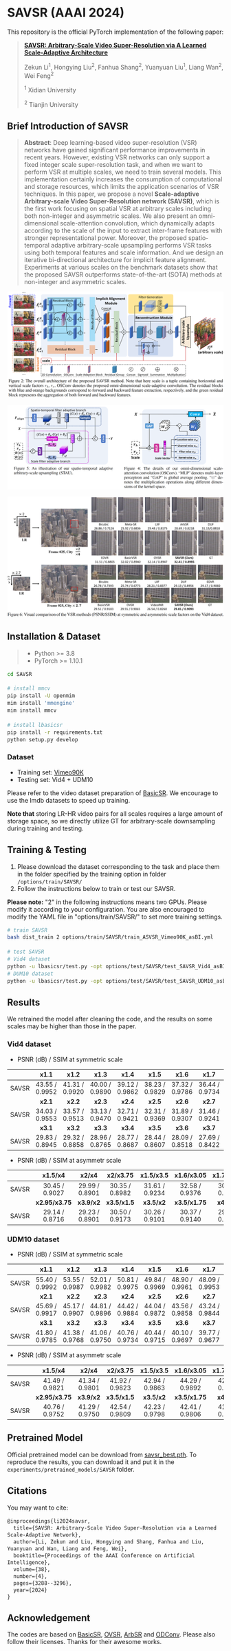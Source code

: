 # SAVSR (AAAI 2024)

This repository is the official PyTorch implementation of the following paper: 

> [**SAVSR: Arbitrary-Scale Video Super-Resolution via A Learned Scale-Adaptive Architecture**](https://ojs.aaai.org/index.php/AAAI/article/view/28114)
>
> Zekun Li<sup>1</sup>, Hongying Liu<sup>2</sup>, Fanhua Shang<sup>2</sup>, Yuanyuan Liu<sup>1</sup>, Liang Wan<sup>2</sup>, Wei Feng<sup>2</sup>
>
> <sup>1</sup> Xidian University
>
> <sup>2</sup> Tianjin University



## Brief Introduction of SAVSR

> **Abstract**: Deep learning-based video super-resolution (VSR) networks have gained significant performance improvements in recent years. However, existing VSR networks can only support a fixed integer scale super-resolution task, and when we want to perform VSR at multiple scales, we need to train several models. This implementation certainly increases the consumption of computational and storage resources, which limits the application scenarios of VSR techniques. In this paper, we propose a novel **Scale-adaptive Arbitrary-scale Video Super-Resolution network (SAVSR)**, which is the first work focusing on spatial VSR at arbitrary scales including both non-integer and asymmetric scales. We also present an omni-dimensional scale-attention convolution, which dynamically adapts according to the scale of the input to extract inter-frame features with stronger representational power. Moreover, the proposed spatio-temporal adaptive arbitrary-scale upsampling performs VSR tasks using both temporal features and scale information. And we design an iterative bi-directional architecture for implicit feature alignment. Experiments at various scales on the benchmark datasets show that the proposed SAVSR outperforms state-of-the-art (SOTA) methods at non-integer and asymmetric scales.

![](./imgs/fig_arch.png)

![fig_osconv_satu](./imgs/fig_osconv_satu.png)



![](./imgs/fig_display.png)



## Installation & Dataset

> - Python >= 3.8
> - PyTorch >= 1.10.1



```bash
cd SAVSR

# install mmcv
pip install -U openmim
mim install 'mmengine'
mim install mmcv

# install lbasicsr
pip install -r requirements.txt
python setup.py develop
```



### Dataset

- Training set: [Vimeo90K](http://toflow.csail.mit.edu/)
- Testing set: Vid4 + UDM10

Please refer to the video dataset preparation of [BasicSR](https://github.com/XPixelGroup/BasicSR/blob/master/docs/DatasetPreparation.md#Video-Super-Resolution). We encourage to use the lmdb datasets to speed up training.

**Note that** storing LR-HR video pairs for all scales requires a large amount of storage space, so we directly utilize GT for arbitrary-scale downsampling during training and testing.



## Training & Testing

1. Please download the dataset corresponding to the task and place them in the folder specified by the training option in folder `/options/train/SAVSR/`
2. Follow the instructions below to train or test our SAVSR.

**Please note:** "2" in the following instructions means two GPUs. Please modify it according to your configuration. You are also encouraged to modify the YAML file in  "options/train/SAVSR/" to set more training settings.

```bash
# train SAVSR
bash dist_train 2 options/train/SAVSR/train_ASVSR_Vimeo90K_asBI.yml

# test SAVSR
# Vid4 dataset
python -u lbasicsr/test.py -opt options/test/SAVSR/test_SAVSR_Vid4_asBI.yml
# DUM10 dataset
python -u lbasicsr/test.py -opt options/test/SAVSR/test_SAVSR_UDM10_asBI.yml
```



## Results

We retrained the model after cleaning the code, and the results on some scales may be higher than those in the paper.

### Vid4 dataset

- PSNR (dB) / SSIM at symmetric scale

|       |      x1.1      |      x1.2      |      x1.3      |      x1.4      |      x1.5      |      x1.6      |      x1.7      |      x1.8      |      x1.9      |       x2       |
| :---: | :------------: | :------------: | :------------: | :------------: | :------------: | :------------: | :------------: | :------------: | :------------: | :------------: |
| SAVSR | 43.55 / 0.9952 | 41.31 / 0.9920 | 40.00 / 0.9890 | 39.12 / 0.9862 | 38.23 / 0.9829 | 37.32 / 0.9786 | 36.44 / 0.9734 | 35.63 / 0.9680 | 34.97 / 0.9627 | 34.67 / 0.9599 |
|       |    **x2.1**    |    **x2.2**    |    **x2.3**    |    **x2.4**    |    **x2.5**    |    **x2.6**    |    **x2.7**    |    **x2.8**    |    **x2.9**    |     **x3**     |
| SAVSR | 34.03 / 0.9553 | 33.57 / 0.9513 | 33.13 / 0.9470 | 32.71 / 0.9421 | 32.31 / 0.9369 | 31.89 / 0.9307 | 31.46 / 0.9241 | 31.07 / 0.9177 | 30.69 / 0.9097 | 30.33 / 0.9035 |
|       |    **x3.1**    |    **x3.2**    |    **x3.3**    |    **x3.4**    |    **x3.5**    |    **x3.6**    |    **x3.7**    |    **x3.8**    |    **x3.9**    |     **x4**     |
| SAVSR | 29.83 / 0.8945 | 29.32 / 0.8858 | 28.96 / 0.8765 | 28.77 / 0.8687 | 28.44 / 0.8607 | 28.09 / 0.8518 | 27.69 / 0.8422 | 27.51 / 0.8334 | 27.26 / 0.8235 | 27.17 / 0.8184 |

- PSNR (dB) / SSIM at asymmetr scale

|       |     x1.5/x4     |     x2/x4      |    x2/x3.75    |   x1.5/x3.5    |   x1.6/x3.05   | **x1.7/x3.75** |
| :---: | :-------------: | :------------: | :------------: | :------------: | :------------: | :------------: |
| SAVSR | 30.45 / 0.9027  | 29.99 / 0.8901 | 30.35 / 0.8982 | 31.61 / 0.9234 | 32.58 / 0.9376 | 30.65 / 0.9056 |
|       | **x2.95/x3.75** |  **x3.9/x2**   | **x3.5/x1.5**  |  **x3.5/x2**   | **x3.5/x1.75** |  **x4/x1.4**   |
| SAVSR | 29.14 / 0.8716  | 29.23 / 0.8901 | 30.50 / 0.9173 | 30.26 / 0.9101 | 30.37 / 0.9140 | 29.44 / 0.8959 |

### UDM10 dataset

- PSNR (dB) / SSIM at symmetric scale

|       |      x1.1      |      x1.2      |      x1.3      |      x1.4      |      x1.5      |      x1.6      |      x1.7      |      x1.8      |      x1.9      |       x2       |
| :---: | :------------: | :------------: | :------------: | :------------: | :------------: | :------------: | :------------: | :------------: | :------------: | :------------: |
| SAVSR | 55.40 / 0.9992 | 53.55 / 0.9987 | 52.01 / 0.9982 | 50.81 / 0.9975 | 49.84 / 0.9969 | 48.90 / 0.9961 | 48.09 / 0.9953 | 47.37 / 0.9945 | 46.74 / 0.9937 | 46.23 / 0.9927 |
|       |    **x2.1**    |    **x2.2**    |    **x2.3**    |    **x2.4**    |    **x2.5**    |    **x2.6**    |    **x2.7**    |    **x2.8**    |    **x2.9**    |     **x3**     |
| SAVSR | 45.69 / 0.9917 | 45.17 / 0.9907 | 44.81 / 0.9896 | 44.42 / 0.9884 | 44.04 / 0.9872 | 43.56 / 0.9858 | 43.24 / 0.9844 | 42.83 / 0.9831 | 42.48 / 0.9816 | 42.15 / 0.9801 |
|       |    **x3.1**    |    **x3.2**    |    **x3.3**    |    **x3.4**    |    **x3.5**    |    **x3.6**    |    **x3.7**    |    **x3.8**    |    **x3.9**    |     **x4**     |
| SAVSR | 41.80 / 0.9785 | 41.38 / 0.9768 | 41.06 / 0.9750 | 40.76 / 0.9734 | 40.44 / 0.9715 | 40.10 / 0.9697 | 39.77 / 0.9677 | 39.41 / 0.9658 | 39.12 / 0.9638 | 38.88 / 0.9619 |

- PSNR (dB) / SSIM at asymmetr scale

|       |     x1.5/x4     |     x2/x4      |    x2/x3.75    |   x1.5/x3.5    |   x1.6/x3.05   | **x1.7/x3.75** |
| :---: | :-------------: | :------------: | :------------: | :------------: | :------------: | :------------: |
| SAVSR | 41.49 / 0.9821  | 41.34 / 0.9801 | 41.92 / 0.9823 | 42.94 / 0.9863 | 44.29 / 0.9892 | 42.09 / 0.9837 |
|       | **x2.95/x3.75** |  **x3.9/x2**   | **x3.5/x1.5**  |  **x3.5/x2**   | **x3.5/x1.75** |  **x4/x1.4**   |
| SAVSR | 40.76 / 0.9752  | 41.29 / 0.9750 | 42.54 / 0.9809 | 42.23 / 0.9798 | 42.41 / 0.9806 | 41.29 / 0.9748 |



## Pretrained Model

Official pretrained model can be download from [savsr_best.pth](https://github.com/Weepingchestnut/SAVSR/releases/download/v0.1.1/savsr_best.pth). To reproduce the results, you can download it and put it in the `experiments/pretrained_models/SAVSR` folder.



## Citations

You may want to cite:
```
@inproceedings{li2024savsr,
  title={SAVSR: Arbitrary-Scale Video Super-Resolution via a Learned Scale-Adaptive Network},
  author={Li, Zekun and Liu, Hongying and Shang, Fanhua and Liu, Yuanyuan and Wan, Liang and Feng, Wei},
  booktitle={Proceedings of the AAAI Conference on Artificial Intelligence},
  volume={38},
  number={4},
  pages={3288--3296},
  year={2024}
}
```



## Acknowledgement

The codes are based on  [BasicSR](https://github.com/XPixelGroup/BasicSR), [OVSR](https://github.com/psychopa4/OVSR), [ArbSR](https://github.com/The-Learning-And-Vision-Atelier-LAVA/ArbSR) and [ODConv](https://github.com/OSVAI/ODConv). Please also follow their licenses. Thanks for their awesome works.
